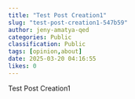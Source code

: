 ```yaml
---
title: "Test Post Creation1"
slug: "test-post-creation1-547b59"
author: jeny-amatya-qed
categories: Public
classification: Public
tags: [opinion,about]
date: 2025-03-20 04:16:55 
likes: 0
---
```


Test Post Creation1